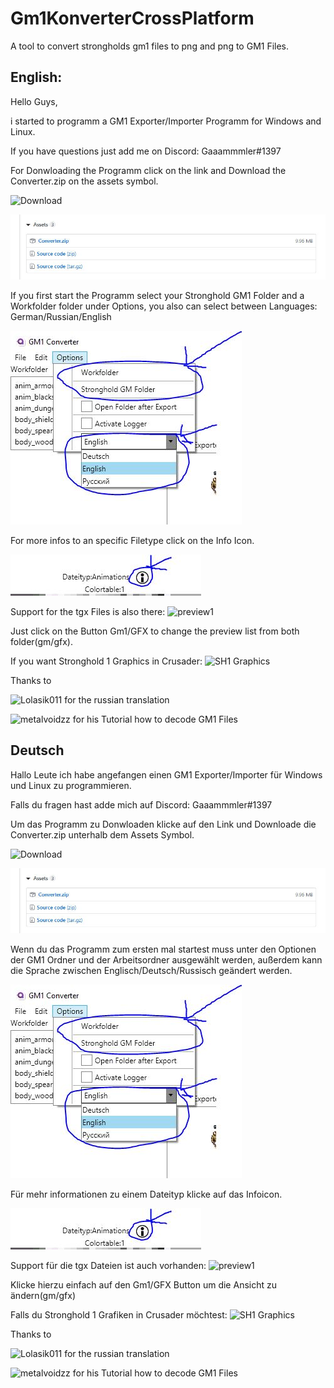 
Gm1KonverterCrossPlatform
=======================
A tool to convert strongholds gm1 files to png and png to GM1 Files.

English:
---------
Hello Guys,

i started to programm a GM1 Exporter/Importer Programm for Windows and Linux.

If you have questions just add me on Discord: Gaaammmler#1397

For Donwloading the Programm click on the link and Download the Converter.zip on the assets symbol.

![Download](https://github.com/Gaaammmler/Gm1KonverterCrossPlatform/releases)

![img2](https://github.com/Gaaammmler/Gm1KonverterCrossPlatform/blob/master/GMConverterImages/img2.JPG)


If you first start the Programm select your Stronghold GM1 Folder and a Workfolder folder under Options, you also can select between Languages: German/Russian/English

![img1](https://github.com/Gaaammmler/Gm1KonverterCrossPlatform/blob/master/GMConverterImages/img1.JPG)

For more infos to an specific Filetype click on the Info Icon.

![img3](https://github.com/Gaaammmler/Gm1KonverterCrossPlatform/blob/master/GMConverterImages/img3.JPG)

Support for the tgx Files is also there:
![preview1](https://user-images.githubusercontent.com/5760157/65734537-a7d53580-e0d3-11e9-8e31-8ce2546aca53.JPG)

Just click on the Button Gm1/GFX to change the preview list from both folder(gm/gfx).



If you want Stronghold 1 Graphics in Crusader:
![SH1 Graphics](https://github.com/Gaaammmler/Stronghold-Crusader-Sh1-Graphics)

Thanks to

![Lolasik011](https://github.com/Lolasik011) for the russian translation

![metalvoidzz](https://github.com/metalvoidzz) for his Tutorial how to decode GM1 Files

Deutsch
---------

Hallo Leute ich habe angefangen einen GM1 Exporter/Importer für Windows und Linux zu programmieren.

Falls du fragen hast adde mich auf Discord: Gaaammmler#1397

Um das Programm zu Donwloaden klicke auf den Link und Downloade die Converter.zip unterhalb dem Assets Symbol.

![Download](https://github.com/Gaaammmler/Gm1KonverterCrossPlatform/releases)

![img2](https://github.com/Gaaammmler/Gm1KonverterCrossPlatform/blob/master/GMConverterImages/img2.JPG)

Wenn du das Programm zum ersten mal startest muss unter den Optionen der GM1 Ordner und der Arbeitsordner ausgewählt werden, außerdem kann die Sprache zwischen Englisch/Deutsch/Russisch geändert werden.

![img1](https://github.com/Gaaammmler/Gm1KonverterCrossPlatform/blob/master/GMConverterImages/img1.JPG)

Für mehr informationen zu einem Dateityp klicke auf das Infoicon.

![img3](https://github.com/Gaaammmler/Gm1KonverterCrossPlatform/blob/master/GMConverterImages/img3.JPG)

Support für die tgx Dateien ist auch vorhanden:
![preview1](https://user-images.githubusercontent.com/5760157/65734537-a7d53580-e0d3-11e9-8e31-8ce2546aca53.JPG)

Klicke hierzu einfach auf den Gm1/GFX Button um die Ansicht zu ändern(gm/gfx)

Falls du Stronghold 1 Grafiken in Crusader möchtest:
![SH1 Graphics](https://github.com/Gaaammmler/Stronghold-Crusader-Sh1-Graphics)

Thanks to

![Lolasik011](https://github.com/Lolasik011) for the russian translation

![metalvoidzz](https://github.com/metalvoidzz) for his Tutorial how to decode GM1 Files
